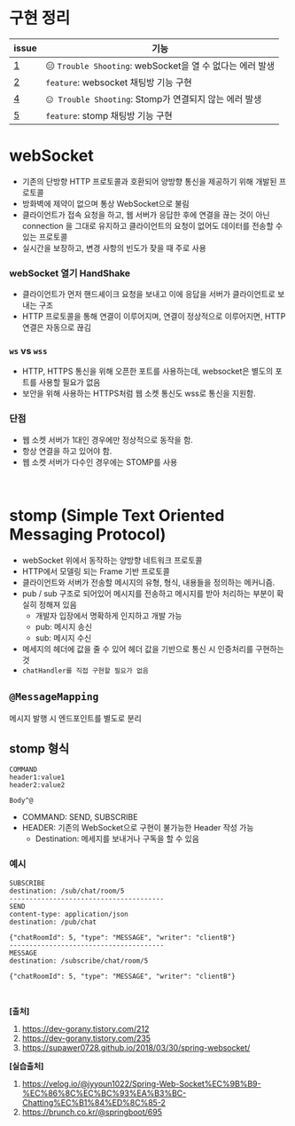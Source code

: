 # 구현 정리

| issue                                                    | 기능                                              |
|------------------------------------------------------------|-------------------------------------------------|
| [1](https://github.com/chaerlo127/websocket-stomp/issues/1) | 😑 `Trouble Shooting`: webSocket을 열 수 없다는 에러 발생 |
| [2](https://github.com/chaerlo127/websocket-stomp/issues/2) | `feature`: websocket 채팅방 기능 구현                  |
| [4](https://github.com/chaerlo127/websocket-stomp/issues/4) | `😑 Trouble Shooting`: Stomp가 연결되지 않는 에러 발생     |
| [5](https://github.com/chaerlo127/websocket-stomp/issues/5) | `feature`: stomp 채팅방 기능 구현                      |


# webSocket
* 기존의 단방향 HTTP 프로토콜과 호환되어 양방향 통신을 제공하기 위해 개발된 프로토콜
* 방화벽에 제약이 없으며 통상 WebSocket으로 불림
* 클라이언트가 접속 요청을 하고, 웹 서버가 응답한 후에 연결을 끊는 것이 아닌 connection 을 그대로 유지하고 클라이언트의 요청이 없어도 데이터를 전송할 수 있는 프로토콜
* 실시간을 보장하고, 변경 사항의 빈도가 잦을 때 주로 사용

### webSocket 열기 HandShake
* 클라이언트가 먼저 핸드셰이크 요청을 보내고 이에 응답을 서버가 클라이언트로 보내는 구조
* HTTP 프로토콜을 통해 연결이 이루어지며, 연결이 정상적으로 이루어지면, HTTP 연결은 자동으로 끊김

### `ws` vs `wss`
* HTTP, HTTPS 통신을 위해 오픈한 포트를 사용하는데, websocket은 별도의 포트를 사용할 필요가 없음
* 보안을 위해 사용하는 HTTPS처럼 웹 소켓 통신도 wss로 통신을 지원함.


### 단점
* 웹 소켓 서버가 1대인 경우에만 정상적으로 동작을 함.
* 항상 연결을 하고 있어야 함. 
* 웹 소켓 서버가 다수인 경우에는 STOMP를 사용

<br> 

# stomp (Simple Text Oriented Messaging Protocol)
* webSocket 위에서 동작하는 양방향 네트워크 프로토콜
* HTTP에서 모델링 되는 Frame 기반 프로토콜
* 클라이언트와 서버가 전송할 메시지의 유형, 형식, 내용들을 정의하는 메커니즘.
* pub / sub 구조로 되어있어 메시지를 전송하고 메시지를 받아 처리하는 부분이 확실히 정해져 있음
  * 개발자 입장에서 명확하게 인지하고 개발 가능
  * pub: 메시지 송신
  * sub: 메시지 수신
* 메세지의 헤더에 값을 줄 수 있어 헤더 값을 기반으로 통신 시 인증처리를 구현하는 것
* `chatHandler를 직접 구현할 필요가 없음`

## `@MessageMapping`
메시지 발행 시 엔드포인트를 별도로 분리

## stomp 형식
```text
COMMAND
header1:value1
header2:value2

Body^@
```
* COMMAND: SEND, SUBSCRIBE
* HEADER: 기존의 WebSocket으로 구현이 불가능한 Header 작성 가능
  * Destination: 메세지를 보내거나 구독을 할 수 있음

### 예시
```text
SUBSCRIBE
destination: /sub/chat/room/5
---------------------------------------
SEND
content-type: application/json
destination: /pub/chat

{"chatRoomId": 5, "type": "MESSAGE", "writer": "clientB"}
---------------------------------------
MESSAGE
destination: /subscribe/chat/room/5

{"chatRoomId": 5, "type": "MESSAGE", "writer": "clientB"}
```

<br> 

**[출처]**
1. https://dev-gorany.tistory.com/212
2. https://dev-gorany.tistory.com/235
3. https://supawer0728.github.io/2018/03/30/spring-websocket/


**[실습출처]**
1. https://velog.io/@jyyoun1022/Spring-Web-Socket%EC%9B%B9-%EC%86%8C%EC%BC%93%EA%B3%BC-Chatting%EC%B1%84%ED%8C%85-2
2. https://brunch.co.kr/@springboot/695